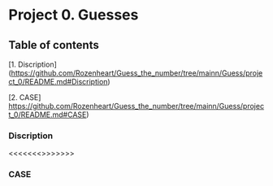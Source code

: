 # Project 0. Guesses

## Table of contents
[1. Discription] (https://github.com/Rozenheart/Guess_the_number/tree/mainn/Guess/project_0/README.md#Discription)

[2. CASE] https://github.com/Rozenheart/Guess_the_number/tree/mainn/Guess/project_0/README.md#CASE)


### Discription
<<<<<<<>>>>>>>
### CASE